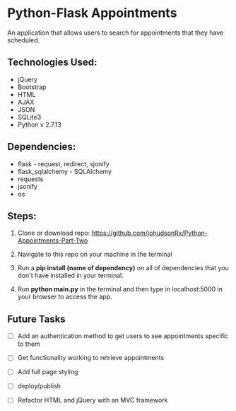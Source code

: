 # Python-Flask Appointments
An application that allows users to search for appointments that they have scheduled.

## Technologies Used:
* jQuery
* Bootstrap
* HTML
* AJAX
* JSON
* SQLite3
* Python v 2.7.13

## Dependencies:
* flask - request, redirect, sjonify
* flask_sqlalchemy - SQLAlchemy
* requests
* jsonify
* os

## Steps:

1. Clone or download repo: https://github.com/johudsonRx/Python-Appointments-Part-Two

2. Navigate to this repo on your machine in the terminal

3. Run a **pip install (name of dependency)** on all of dependencies that you don't have installed in your terminal.

4. Run **python main.py** in the terminal and then type in localhost:5000 in your browser to access the app.

## Future Tasks


- [ ] Add an authentication method to get users to see appointments specific to them
- [ ] Get functionality working to retrieve appointments 
- [ ] Add full page styling
- [ ] deploy/publish
- [ ] Refactor HTML and jQuery with an MVC framework



